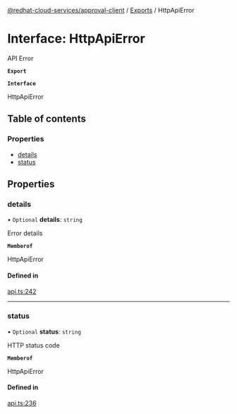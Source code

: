 [@redhat-cloud-services/approval-client](../README.md) / [Exports](../modules.md) / HttpApiError

# Interface: HttpApiError

API Error

**`Export`**

**`Interface`**

HttpApiError

## Table of contents

### Properties

- [details](HttpApiError.md#details)
- [status](HttpApiError.md#status)

## Properties

### details

• `Optional` **details**: `string`

Error details

**`Memberof`**

HttpApiError

#### Defined in

[api.ts:242](https://github.com/RedHatInsights/javascript-clients/blob/master/packages/approval/api.ts#L242)

___

### status

• `Optional` **status**: `string`

HTTP status code

**`Memberof`**

HttpApiError

#### Defined in

[api.ts:236](https://github.com/RedHatInsights/javascript-clients/blob/master/packages/approval/api.ts#L236)
